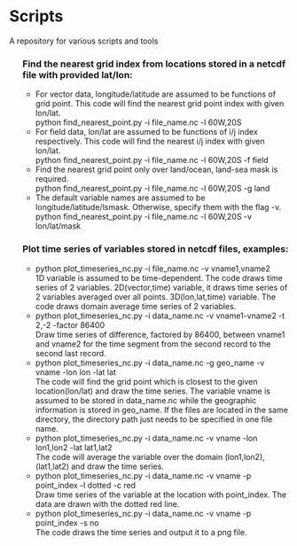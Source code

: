 # Scripts
A repository for various scripts and tools
<!DOCTYPE html>
<html lang="en">
  <head></head>
  <body>
    <ol>
      <h3>Find the nearest grid index from locations stored in a netcdf file with provided lat/lon:</h3>
        <ul><li>For vector data, longitude/latitude are assumed to be functions of grid point.
                This code will find the nearest grid point index with given lon/lat.<br> 
                python find_nearest_point.py -i file_name.nc -l 60W,20S</li>
            <li>For field data, lon/lat are assumed to be functions of i/j index respectively.
                This code will find the nearest i/j index with given lon/lat.<br>
                python find_nearest_point.py -i file_name.nc -l 60W,20S -f field</li>
            <li>Find the nearest grid point only over land/ocean, land-sea mask is required.<br> 
                python find_nearest_point.py -i file_name.nc -l 60W,20S -g land</li>           
            <li>The default variable names are assumed to be longitude/latitude/lsmask. 
                Otherwise, specify them with the flag -v.<br>
                python find_nearest_point.py -i file_name.nc -l 60W,20S -v lon/lat/mask</li>
        </ul>
      <h3>Plot time series of variables stored in netcdf files, examples:</h3>
        <ul><li>python plot_timeseries_nc.py -i file_name.nc -v vname1,vname2 <br>
                1D variable is assumed to be time-dependent. The code draws time series of 2 variables.
                2D(vector,time) variable, it draws time series of 2 variables averaged over all points.
                3D(lon,lat,time) variable. The code draws domain average time series of 2 variables.</li>
            <li>python plot_timeseries_nc.py -i data_name.nc -v vname1-vname2 -t 2,-2 -factor 86400<br>
                Draw time series of difference, factored by 86400, between vname1 and vname2 for the
                time segment from the second record to the second last record.</li>
            <li>python plot_timeseries_nc.py -i data_name.nc -g geo_name -v vname -lon lon -lat lat<br>
                The code will find the grid point which is closest to the given location(lon/lat) and 
                draw the time series. The variable vname is assumed to be stored in data_name.nc while
                the geographic information is stored in geo_name. If the files are located in the same
                directory, the directory path just needs to be specified in one file name.</li>
            <li>python plot_timeseries_nc.py -i data_name.nc -v vname -lon lon1,lon2 -lat lat1,lat2<br>
                The code will average the variable over the domain (lon1,lon2),(lat1,lat2) and draw
                the time series.</li>
            <li>python plot_timeseries_nc.py -i data_name.nc -v vname -p point_index -l dotted -c red<br>
                Draw time series of the variable at the location with point_index. The data are drawn
                with the dotted red line.</li>
            <li>python plot_timeseries_nc.py -i data_name.nc -v vname -p point_index -s no<br>
                The code draws the time series and output it to a png file.</li>
        </ul>
    </ol>
  </body>
</html>

